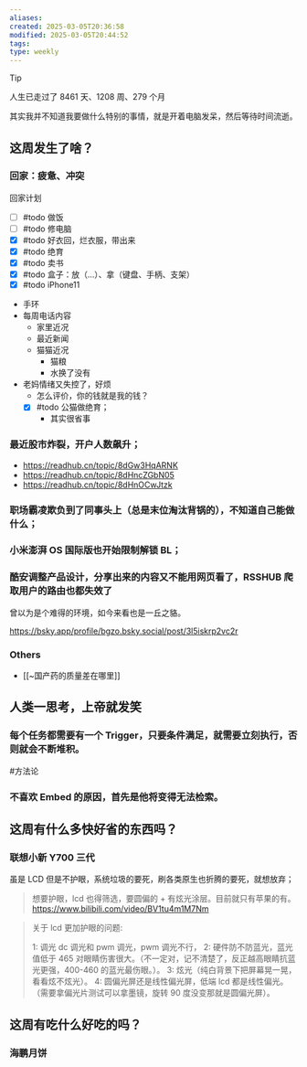 ```yaml
---
aliases: 
created: 2025-03-05T20:36:58
modified: 2025-03-05T20:44:52
tags: 
type: weekly
---
```


> [!tip]
> 人生已走过了 8461 天、1208 周、279 个月

其实我并不知道我要做什么特别的事情，就是开着电脑发呆，然后等待时间流逝。

## 这周发生了啥？

### 回家：疲惫、冲突

回家计划

- [ ] #todo 做饭
- [ ] #todo 修电脑
- [x] #todo 好衣回，烂衣服，带出来
- [x] #todo 绝育
- [x] #todo 卖书
- [x] #todo 盒子：放（...）、拿（键盘、手柄、支架）
- [x] #todo iPhone11
- 手环
- 每周电话内容
    - 家里近况
    - 最近新闻
    - 猫猫近况
      - 猫粮
      - 水换了没有
- 老妈情绪又失控了，好烦
  - 怎么评价，你的钱就是我的钱？
  - [x] #todo 公猫做绝育；
    - 其实很省事

### 最近股市炸裂，开户人数飙升；
- https://readhub.cn/topic/8dGw3HqARNK
- https://readhub.cn/topic/8dHncZGbN05
- https://readhub.cn/topic/8dHnOCwJtzk

### 职场霸凌欺负到了同事头上（总是末位淘汰背锅的），不知道自己能做什么；

### 小米澎湃 OS 国际版也开始限制解锁 BL；
### 酷安调整产品设计，分享出来的内容又不能用网页看了，RSSHUB 爬取用户的路由也都失效了

曾以为是个难得的环境，如今来看也是一丘之貉。

https://bsky.app/profile/bgzo.bsky.social/post/3l5iskrp2vc2r

### Others

- [[~国产药的质量差在哪里]]

## 人类一思考，上帝就发笑

### 每个任务都需要有一个 Trigger，只要条件满足，就需要立刻执行，否则就会不断堆积。

  #方法论

### 不喜欢 Embed 的原因，首先是他将变得无法检索。

## 这周有什么多快好省的东西吗？

### 联想小新 Y700 三代

虽是 LCD 但是不护眼，系统垃圾的要死，刷各类原生也折腾的要死，就想放弃；

> 想要护眼，lcd 也得筛选，要圆偏的 + 有炫光涂层。目前就只有苹果的有。
> https://www.bilibili.com/video/BV1tu4m1M7Nm

> 关于 lcd 更加护眼的问题:
>
> 1: 调光 dc 调光和 pwm 调光，pwm 调光不行，
> 2: 硬件防不防蓝光，蓝光值低于 465 对眼睛伤害很大。（不一定对，记不清楚了，反正越高眼睛抗蓝光更强，400-460 的蓝光最伤眼。）。
> 3: 炫光（纯白背景下把屏幕晃一晃，看看炫不炫光）。
> 4: 圆偏光屏还是线性偏光屏，低端 lcd 都是线性偏光。（需要拿偏光片测试可以拿墨镜，旋转 90 度没变那就是圆偏光屏）。

## 这周有吃什么好吃的吗？

### 海鹏月饼
